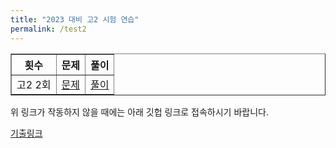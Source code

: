 ```yaml
---
title: "2023 대비 고2 시험 연습"
permalink: /test2
---
```

 

<table border="1">
<th>횟수</th> <th>문제</th> <th>풀이</th> 
 <tr>
	<td>고2 2회</td>
    <td><a href="/pdf/test2nd/고2 2회.pdf">문제</a></td>
    <td><a href="/pdf/test2nd/%5B풀이%5D 고2 2회.pdf">풀이</a></td>
  </tr>
</table>

위 링크가 작동하지 않을 때에는 아래 깃헙 링크로 접속하시기 바랍니다.

[기출링크](https://github.com/gwandae/test/tree/main/pdf/test2nd)